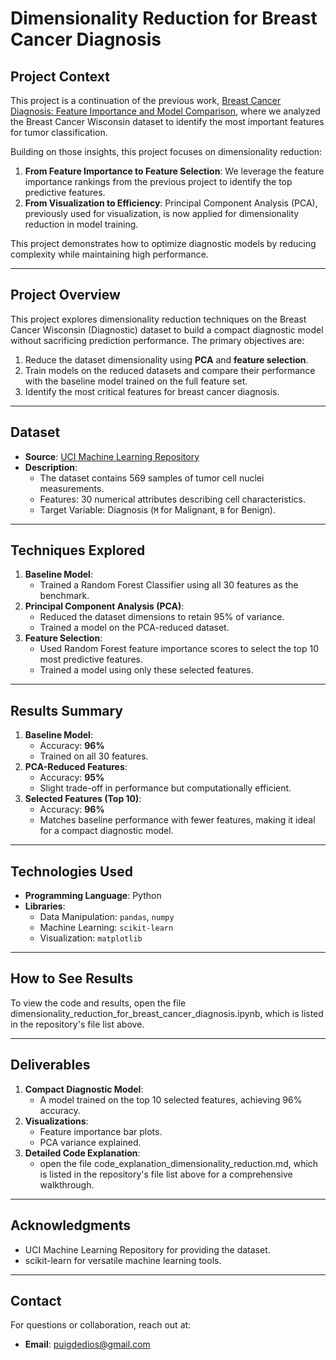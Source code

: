 
# Dimensionality Reduction for Breast Cancer Diagnosis

## **Project Context**
This project is a continuation of the previous work, [Breast Cancer Diagnosis: Feature Importance and Model Comparison](https://github.com/puigdedios/Breast-Cancer-Diagnosis-Feature-Importance-and-Model-Comparison.git), where we analyzed the Breast Cancer Wisconsin dataset to identify the most important features for tumor classification. 

Building on those insights, this project focuses on dimensionality reduction:
1. **From Feature Importance to Feature Selection**: We leverage the feature importance rankings from the previous project to identify the top predictive features.
2. **From Visualization to Efficiency**: Principal Component Analysis (PCA), previously used for visualization, is now applied for dimensionality reduction in model training.

This project demonstrates how to optimize diagnostic models by reducing complexity while maintaining high performance.

---

## **Project Overview**
This project explores dimensionality reduction techniques on the Breast Cancer Wisconsin (Diagnostic) dataset to build a compact diagnostic model without sacrificing prediction performance. The primary objectives are:
1. Reduce the dataset dimensionality using **PCA** and **feature selection**.
2. Train models on the reduced datasets and compare their performance with the baseline model trained on the full feature set.
3. Identify the most critical features for breast cancer diagnosis.

---

## **Dataset**
- **Source**: [UCI Machine Learning Repository](https://archive.ics.uci.edu/ml/datasets/Breast+Cancer+Wisconsin+(Diagnostic))
- **Description**: 
  - The dataset contains 569 samples of tumor cell nuclei measurements.
  - Features: 30 numerical attributes describing cell characteristics.
  - Target Variable: Diagnosis (`M` for Malignant, `B` for Benign).

---

## **Techniques Explored**
1. **Baseline Model**:
   - Trained a Random Forest Classifier using all 30 features as the benchmark.
2. **Principal Component Analysis (PCA)**:
   - Reduced the dataset dimensions to retain 95% of variance.
   - Trained a model on the PCA-reduced dataset.
3. **Feature Selection**:
   - Used Random Forest feature importance scores to select the top 10 most predictive features.
   - Trained a model using only these selected features.

---

## **Results Summary**
1. **Baseline Model**:
   - Accuracy: **96%**
   - Trained on all 30 features.
2. **PCA-Reduced Features**:
   - Accuracy: **95%**
   - Slight trade-off in performance but computationally efficient.
3. **Selected Features (Top 10)**:
   - Accuracy: **96%**
   - Matches baseline performance with fewer features, making it ideal for a compact diagnostic model.

---

## **Technologies Used**
- **Programming Language**: Python
- **Libraries**:
  - Data Manipulation: `pandas`, `numpy`
  - Machine Learning: `scikit-learn`
  - Visualization: `matplotlib`

---


## **How to See Results**
To view the code and results, open the file dimensionality_reduction_for_breast_cancer_diagnosis.ipynb, which is listed in the repository's file list above.
   

---

## **Deliverables**
1. **Compact Diagnostic Model**:
   - A model trained on the top 10 selected features, achieving 96% accuracy.
2. **Visualizations**:
   - Feature importance bar plots.
   - PCA variance explained.
3. **Detailed Code Explanation**:
   - open the file code_explanation_dimensionality_reduction.md, which is listed in the repository's file list above for a comprehensive walkthrough.

---

## **Acknowledgments**
- UCI Machine Learning Repository for providing the dataset.
- scikit-learn for versatile machine learning tools.

---

## **Contact**
For questions or collaboration, reach out at:
- **Email**: puigdedios@gmail.com
